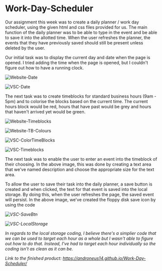 # Work-Day-Scheduler

Our assignment this week was to create a daily planner / work day scheduler, using the given html and css files provided for us. The main function of the daily planner was to be able to type in the event and be able to save it into the allotted time. When the user refreshes the planner, the events that they have previously saved should still be present unless deleted by the user.

Our initial task was to display the current day and date when the page is opened. I tried adding the time when the page is opened, but I couldn't figure out how to have a running clock.

![Website-Date](https://user-images.githubusercontent.com/98381243/160270416-ebba6b20-6536-44ae-9afd-f25d182e6676.png)

![VSC-Date](https://user-images.githubusercontent.com/98381243/160270426-a919d0d0-2e89-4979-9251-46bba0ca285b.png)

The next task was to create timeblocks for standard business hours (9am - 5pm) and to colorise the blocks based on the current time. The current hours block would be red, hours that have past would be grey and hours that haven't arrived yet would be green.

![Website-Timeblocks](https://user-images.githubusercontent.com/98381243/160270589-f6503c94-799e-4efb-9f2a-477e0fc7325c.png)

![Website-TB-Colours](https://user-images.githubusercontent.com/98381243/160325452-5237a58f-4f35-473e-bf13-bcb359e71912.png)

![VSC-ColorTimeBlocks](https://user-images.githubusercontent.com/98381243/160271010-140dd461-0c2c-4706-a622-2544ad64f77b.png)

![VSC-Timeblocks](https://user-images.githubusercontent.com/98381243/160270596-1d6f6fc9-1e5f-439a-9130-4bcf05a7a761.png)

The next task was to enable the user to enter an event into the timeblock of their choosing. In the above image, this was done by creating a text area that we've named description and choose the appropriate size for the text area. 

To allow the user to save their task into the daily planner, a save button is created and when clicked, the text for that event is saved into the local storage. By doing this, when the user refreshes the page, the saved event will persist. In the above image, we've created the floppy disk save icon by using the code <i class="fas fa-save">

![VSC-SaveBtn](https://user-images.githubusercontent.com/98381243/160270890-b400f52a-f829-443f-862a-72b6373d90a8.png)
  
![VSC-LocalStorage](https://user-images.githubusercontent.com/98381243/160270905-33dab44b-4e8a-4a8e-9727-6517aa11095d.png)
  
In regards to the local storage coding, I believe there's a simplier code that we can be used to target each hour as a whole but I wasn't able to figure out how to do that. Instead, I've had to target each hour individually so the coding isn't as clean as it can be. 

Link to the finished product: https://androneus14.github.io/Work-Day-Scheduler/
